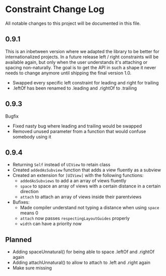 # Constraint Change Log

All notable changes to this project will be documented in this file.

## 0.9.1
This is an inbetween version where we adapted the library to be better for internationalized projects. In a future release left / right constraints will be available again, but only when the user understands it's attaching or spacing non-naturally. The goal is to get the API in such a shape it never needs to change anymore until shipping the final version 1.0.

- Swapped every specific left constraint for leading and right for trailing
- .leftOf has been renamed to .leading and .rightOf to .trailing

## 0.9.3
Bugfix

- Fixed nasty bug where leading and trailing would be swapped
- Removed unused parameter from a function that would confuse somebody using it

## 0.9.4
- Returning `Self` instead of `UIView` to retain class
- Created `addedAsSubview` function that adds a view fluently as a subview
- Created an extension for `[UIView]` with the following functions:
	- `addedAsSubviews` to add a an array of views fluently
	- `space` to space an array of views with a certain distance in a certain direction
	- `attach` to attach an array of views inside their parentviews
- Bufixes:
	- Made compiler understand not typing a distance when using `space` means 0
	- `attach` now passes `respectingLayoutGuides` properly
	- `width` can have a priority now

Planned
-------
- Adding spaceUnnatural() for being able to space .leftOf and .rightOf again
- Adding attachUnnatural() to allow to attach to .left and .right again
- Make sure missing 